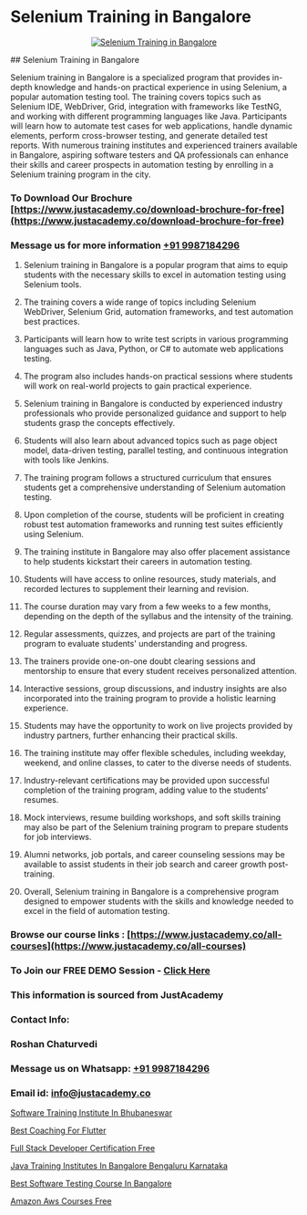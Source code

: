 # Selenium Training in Bangalore

<p align="center">
  <a href="https://justacademy.co/course-detail/selenium-training">
    <img src="https://justacademy.co/storage2/course_image/1676637863_course_image.webp" alt="Selenium Training in Bangalore">
  </a>
</p>
## Selenium Training in Bangalore

Selenium training in Bangalore is a specialized program that provides in-depth knowledge and hands-on practical experience in using Selenium, a popular automation testing tool. The training covers topics such as Selenium IDE, WebDriver, Grid, integration with frameworks like TestNG, and working with different programming languages like Java. Participants will learn how to automate test cases for web applications, handle dynamic elements, perform cross-browser testing, and generate detailed test reports. With numerous training institutes and experienced trainers available in Bangalore, aspiring software testers and QA professionals can enhance their skills and career prospects in automation testing by enrolling in a Selenium training program in the city.
### To Download Our Brochure [https://www.justacademy.co/download-brochure-for-free](https://www.justacademy.co/download-brochure-for-free)
### Message us for more information [+91 9987184296](https://api.whatsapp.com/send?phone=919987184296)
1) Selenium training in Bangalore is a popular program that aims to equip students with the necessary skills to excel in automation testing using Selenium tools.

2) The training covers a wide range of topics including Selenium WebDriver, Selenium Grid, automation frameworks, and test automation best practices.

3) Participants will learn how to write test scripts in various programming languages such as Java, Python, or C# to automate web applications testing.

4) The program also includes hands-on practical sessions where students will work on real-world projects to gain practical experience.

5) Selenium training in Bangalore is conducted by experienced industry professionals who provide personalized guidance and support to help students grasp the concepts effectively.

6) Students will also learn about advanced topics such as page object model, data-driven testing, parallel testing, and continuous integration with tools like Jenkins.

7) The training program follows a structured curriculum that ensures students get a comprehensive understanding of Selenium automation testing.

8) Upon completion of the course, students will be proficient in creating robust test automation frameworks and running test suites efficiently using Selenium.

9) The training institute in Bangalore may also offer placement assistance to help students kickstart their careers in automation testing.

10) Students will have access to online resources, study materials, and recorded lectures to supplement their learning and revision.

11) The course duration may vary from a few weeks to a few months, depending on the depth of the syllabus and the intensity of the training.

12) Regular assessments, quizzes, and projects are part of the training program to evaluate students' understanding and progress.

13) The trainers provide one-on-one doubt clearing sessions and mentorship to ensure that every student receives personalized attention.

14) Interactive sessions, group discussions, and industry insights are also incorporated into the training program to provide a holistic learning experience.

15) Students may have the opportunity to work on live projects provided by industry partners, further enhancing their practical skills.

16) The training institute may offer flexible schedules, including weekday, weekend, and online classes, to cater to the diverse needs of students.

17) Industry-relevant certifications may be provided upon successful completion of the training program, adding value to the students' resumes.

18) Mock interviews, resume building workshops, and soft skills training may also be part of the Selenium training program to prepare students for job interviews.

19) Alumni networks, job portals, and career counseling sessions may be available to assist students in their job search and career growth post-training.

20) Overall, Selenium training in Bangalore is a comprehensive program designed to empower students with the skills and knowledge needed to excel in the field of automation testing.

### Browse our course links : [https://www.justacademy.co/all-courses](https://www.justacademy.co/all-courses) 
### To Join our FREE DEMO Session - [Click Here](https://www.justacademy.co/register-for-course-demo)


### This information is sourced from JustAcademy
### Contact Info:
### Roshan Chaturvedi
### Message us on Whatsapp: [+91 9987184296](https://api.whatsapp.com/send?phone=919987184296)
### Email id: [info@justacademy.co](mailto:info@justacademy.co)
                
[Software Training Institute In Bhubaneswar](https://www.linkedin.com/pulse/software-training-institute-bhubaneswar-justacademy-chennai-44fsc?trackingId=em8u78aGg%2FBIGb5OjKc68w%3D%3D&lipi=urn%3Ali%3Apage%3Ad_flagship3_company_admin%3BH6KMNh6EQhC0bc0MnOGqbQ%3D%3D)

[Best Coaching For Flutter](https://www.linkedin.com/pulse/best-coaching-flutter-justacademy-beangaluru-6pzyc/)

[Full Stack Developer Certification Free](https://medium.com/@prempja40/full-stack-developer-certification-free-37e7c4a551d1)

[Java Training Institutes In Bangalore Bengaluru Karnataka](https://medium.com/@shivamja27/java-training-institutes-in-bangalore-bengaluru-karnataka-02b2028b7513)

[Best Software Testing Course In Bangalore](https://justacademyin.github.io/justacademy/best-software-testing-course-in-bangalore)

[Amazon Aws Courses Free](https://justacademyin.github.io/justacademy/amazon-aws-courses-free)

